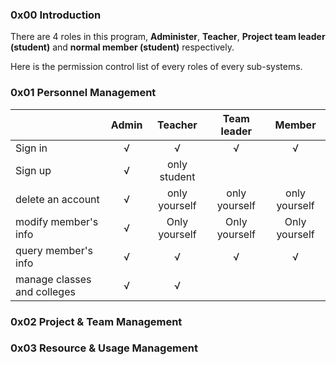### 0x00 Introduction

There are 4 roles in this program, **Administer**, **Teacher**, **Project team leader (student)** and **normal member (student)** respectively.

Here is the permission control list of every roles of every sub-systems.

### 0x01 Personnel Management

|                             | Admin |    Teacher    |  Team leader  |    Member     |
| --------------------------- | :---: | :-----------: | :-----------: | :-----------: |
| Sign in                     |   √   |       √       |       √       |       √       |
| Sign up                     |   √   | only student  |               |               |
| delete an account           |   √   | only yourself | only yourself | only yourself |
| modify member's info        |   √   | Only yourself | Only yourself | Only yourself |
| query member's info         |   √   |       √       |       √       |       √       |
| manage classes and colleges |   √   |       √       |               |               |

### 0x02 Project & Team Management





### 0x03 Resource & Usage Management